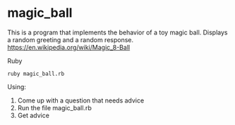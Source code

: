 # magic_ball
This is a program that implements the behavior of a toy magic ball. Displays a random greeting and a random response.
https://en.wikipedia.org/wiki/Magic_8-Ball

Ruby 
```
ruby magic_ball.rb
```
Using:
1. Come up with a question that needs advice
2. Run the file magic_ball.rb
3. Get advice 
